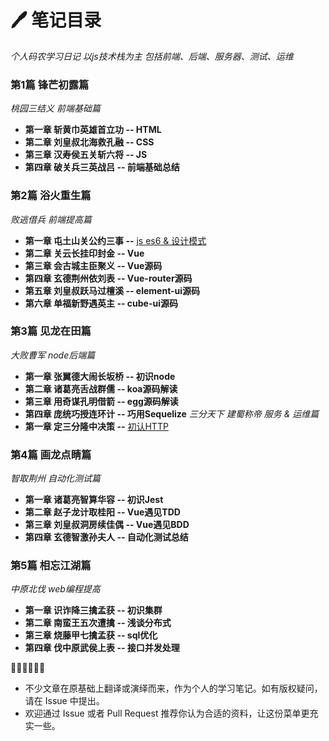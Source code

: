# 🖊 笔记目录

*个人码农学习日记 以js技术栈为主 包括前端、后端、服务器、测试、运维*

### 第1篇  锋芒初露篇
  *桃园三结义 前端基础篇*

  - **第一章 斩黄巾英雄首立功 -- HTML**
  - **第二章 刘皇叔北海救孔融  -- CSS**
  - **第三章 汉寿侯五关斩六将 -- JS**
  - **第四章 破关兵三英战吕 -- 前端基础总结**
### 第2篇 浴火重生篇
  *败逃借兵 前端提高篇*

  - **第一章 屯土山关公约三事 --** [js es6 & 设计模式]([初认HTTP](https://github.com/betteralong/along-learning-notes/blob/master/source/http.md))
  - **第二章 关云长挂印封金 -- Vue**
  - **第三章 会古城主臣聚义 -- Vue源码**
  - **第四章 玄德荆州依刘表 -- Vue-router源码**
  - **第五章 刘皇叔跃马过檀溪  -- element-ui源码**
  - **第六章 单福新野遇英主 -- cube-ui源码**
### 第3篇 见龙在田篇
  *大败曹军  node后端篇*
  - **第一章 张翼德大闹长坂桥 -- 初识node**
  - **第二章 诸葛亮舌战群儒  -- koa源码解读**
  - **第三章 用奇谋孔明借箭  -- egg源码解读**
  - **第四章 庞统巧授连环计 -- 巧用Sequelize**
  *三分天下 建蜀称帝 服务 & 运维篇*
  - **第一章 定三分隆中决策 --** [初认HTTP](https://github.com/betteralong/along-learning-notes/blob/master/source/http.md)
### 第4篇 画龙点睛篇
  *智取荆州 自动化测试篇*
  - **第一章 诸葛亮智算华容 -- 初识Jest**
  - **第二章 赵子龙计取桂阳 -- Vue遇见TDD**
  - **第三章 刘皇叔洞房续佳偶 -- Vue遇见BDD**
  - **第四章 玄德智激孙夫人  -- 自动化测试总结**
### 第5篇 相忘江湖篇
  *中原北伐 web编程提高*
  - **第一章 识诈降三擒孟获 -- 初识集群**
  - **第二章 南蛮王五次遭擒 -- 浅谈分布式**
  - **第三章 烧藤甲七擒孟获   -- sql优化**
  - **第四章 伐中原武侯上表   -- 接口并发处理**

  🥢🥢🥢🥢🥢🥢
  - 不少文章在原基础上翻译或演绎而来，作为个人的学习笔记。如有版权疑问，请在 Issue 中提出。
  - 欢迎通过 Issue 或者 Pull Request 推荐你认为合适的资料，让这份菜单更充实一些。